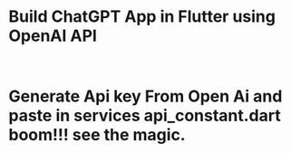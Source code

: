 # Build ChatGPT App in Flutter using OpenAI API<br><br>


 # Generate Api key From Open Ai and paste in services api_constant.dart boom!!! see the magic.








